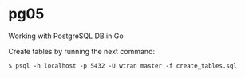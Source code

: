 # pg05
Working with PostgreSQL DB in Go

Create tables by running the next command:

`$ psql -h localhost -p 5432 -U wtran master -f create_tables.sql`